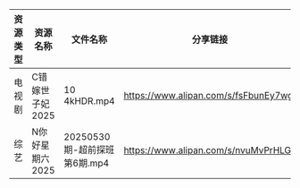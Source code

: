 | 资源类型 | 资源名称       | 文件名称                  | 分享链接                                 | 更新时间                |
| ---- | ---------- | --------------------- | ------------------------------------ | ------------------- |
| 电视剧  | C错嫁世子妃2025 | 10 4kHDR.mp4          | https://www.alipan.com/s/fsFbunEy7wg | 2025-05-30 13:05:12 |
| 综艺   | N你好星期六2025 | 20250530期-超前探班第6期.mp4 | https://www.alipan.com/s/nvuMvPrHLGa | 2025-05-30 16:06:13 |
